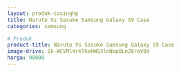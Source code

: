 ```yaml
---
layout: produk-casinghp
title: Naruto Vs Sasuke Samsung Galaxy S9 Case
categories: samsung

# Produk
product-title: Naruto Vs Sasuke Samsung Galaxy S9 Case
image-drive: 1k-WCVMl4rkTkeHWS3lnNopOLn28raV0d
harga: 90000
---
```

